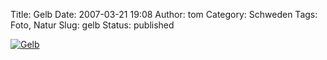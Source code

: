 Title: Gelb
Date: 2007-03-21 19:08
Author: tom
Category: Schweden
Tags: Foto, Natur
Slug: gelb
Status: published

[![Gelb](http://www.fiket.de/pic/gulablommor_s.jpg "Gelb")](http://www.fiket.de/pic/gulablommor_l.jpg)

